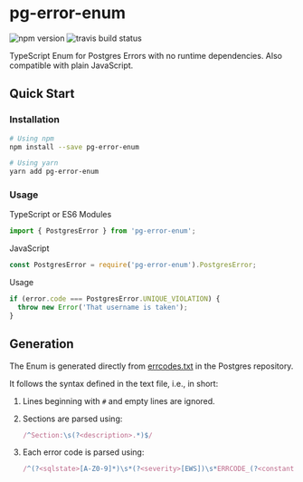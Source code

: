 # pg-error-enum

![npm version](https://img.shields.io/npm/v/pg-error-enum.svg)
![travis build status](https://travis-ci.org/nihalgonsalves/pg-error-enum.svg?branch=master)

TypeScript Enum for Postgres Errors with no runtime dependencies. Also compatible with plain JavaScript.

## Quick Start

### Installation

```sh
# Using npm
npm install --save pg-error-enum

# Using yarn
yarn add pg-error-enum
```

### Usage

TypeScript or ES6 Modules

```ts
import { PostgresError } from 'pg-error-enum';
```

JavaScript

```js
const PostgresError = require('pg-error-enum').PostgresError;
```

Usage

```ts
if (error.code === PostgresError.UNIQUE_VIOLATION) {
  throw new Error('That username is taken');
}
```

## Generation

The Enum is generated directly from [errcodes.txt](https://github.com/postgres/postgres/blob/master/src/backend/utils/errcodes.txt) in the Postgres repository.

It follows the syntax defined in the text file, i.e., in short:

1. Lines beginning with `#` and empty lines are ignored.

2. Sections are parsed using:

   ```ts
   /^Section:\s(?<description>.*)$/
   ```

3. Each error code is parsed using:

   ```ts
   /^(?<sqlstate>[A-Z0-9]*)\s*(?<severity>[EWS])\s*ERRCODE_(?<constant>[A-Z_]*)\s*(?<code>[a-z_]*)$/
   ```

